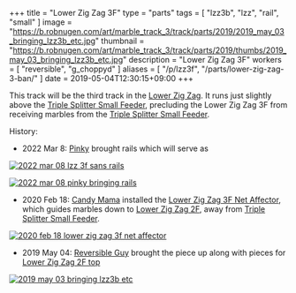 +++
title = "Lower Zig Zag 3F"
type = "parts"
tags = [ "lzz3b", "lzz", "rail", "small" ]
image = "https://b.robnugen.com/art/marble_track_3/track/parts/2019/2019_may_03_bringing_lzz3b_etc.jpg"
thumbnail = "https://b.robnugen.com/art/marble_track_3/track/parts/2019/thumbs/2019_may_03_bringing_lzz3b_etc.jpg"
description = "Lower Zig Zag 3F"
workers = [
    "reversible",
    "g_choppyd"
]
aliases = [
    "/p/lzz3f",
    "/parts/lower-zig-zag-3-ban/"
]
date = 2019-05-04T12:30:15+09:00
+++

This track will be the third track in the [Lower Zig Zag](/parts/lower_zig_zag/).  It
runs just slightly above the
[Triple Splitter Small Feeder](/parts/triple-splitter-small-feeder/),
precluding the Lower Zig Zag 3F from receiving marbles from the [Triple Splitter Small Feeder](/parts/triple-splitter-small-feeder/).


History:

* 2022 Mar 8: [Pinky](/workers/pinky/) brought rails which will serve as

[![2022 mar 08 lzz 3f sans rails](//b.robnugen.com/art/marble_track_3/track/parts/2022/thumbs/2022_mar_08_lzz_3f_sans_rails.jpg)](//b.robnugen.com/art/marble_track_3/track/parts/2022/2022_mar_08_lzz_3f_sans_rails.jpg)

[![2022 mar 08 pinky bringing rails](//b.robnugen.com/art/marble_track_3/track/parts/2022/thumbs/2022_mar_08_pinky_bringing_rails.jpg)](//b.robnugen.com/art/marble_track_3/track/parts/2022/2022_mar_08_pinky_bringing_rails.jpg)

* 2020 Feb 18: [Candy Mama](/workers/candy_mama/) installed the [Lower Zig Zag 3F Net Affector](/parts/lower-zig-zag-3f-net-affector/), which guides marbles down to [Lower Zig Zag 2F](/parts/lower-zig-zag-2f/), away from [Triple Splitter Small Feeder](/parts/triple-splitter-small-feeder/).

[![2020 feb 18 lower zig zag 3f net affector](//b.robnugen.com/art/marble_track_3/track/parts/2020/thumbs/2020_feb_18_lower_zig_zag_3f_net_affector.jpg)](//b.robnugen.com/art/marble_track_3/track/parts/2020/2020_feb_18_lower_zig_zag_3f_net_affector.jpg)

* 2019 May 04: [Reversible Guy](/workers/reversible/) brought the piece up along with
pieces for [Lower Zig Zag 2F top](/parts/lower-zig-zag-2-ban-top/)

[![2019 may 03 bringing lzz3b etc](//b.robnugen.com/art/marble_track_3/track/parts/2019/thumbs/2019_may_03_bringing_lzz3b_etc.jpg)](//b.robnugen.com/art/marble_track_3/track/parts/2019/2019_may_03_bringing_lzz3b_etc.jpg)
